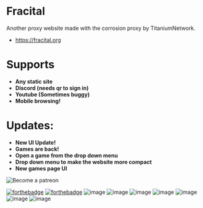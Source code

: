 # Fracital
Another proxy website made with the corrosion proxy by TitaniumNetwork.
- https://fracital.org

# Supports
- **Any static site**
- **Discord (needs qr to sign in)**
- **Youtube (Sometimes buggy)**
- **Mobile browsing!**

# Updates:
- **New UI Update!**
- **Games are back!**
- **Open a game from the drop down menu**
- **Drop down menu to make the website more compact**
- **New games page UI**

![Become a patreon](https://patreon.com/fracital)

[![forthebadge](https://forthebadge.com/images/badges/built-with-love.svg)](https://forthebadge.com)
[![forthebadge](https://forthebadge.com/images/badges/uses-html.svg)](https://forthebadge.com)
![image](https://i.imgur.com/Oe2IWhK.png)
![image](https://i.imgur.com/rZpmikX.png)
![image](https://user-images.githubusercontent.com/49733954/151137210-98c9fd00-cd0a-4fa5-9df0-077d396c062b.png)
![image](https://user-images.githubusercontent.com/49733954/151137650-f8abdf1b-0e4c-4821-9194-00b2716a8b6a.png)
![image](https://user-images.githubusercontent.com/49733954/151137878-2890e7e5-cf33-4d56-970b-e3704aaba0d4.png)
![image](https://user-images.githubusercontent.com/49733954/151138230-6fbff970-092e-4989-8510-5c26b342f6dd.png)
![image](https://user-images.githubusercontent.com/49733954/151140416-7e888444-ae42-4830-840c-660c639bc716.png)
